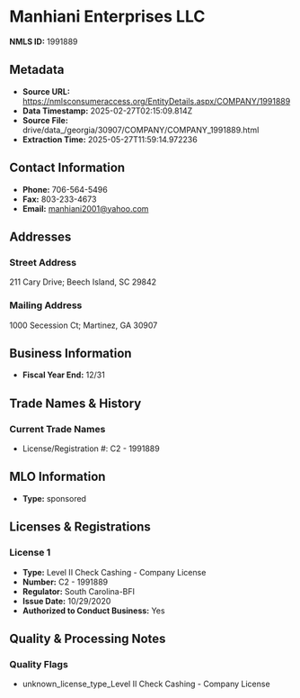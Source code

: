 # Manhiani Enterprises LLC

**NMLS ID:** 1991889

## Metadata
- **Source URL:** https://nmlsconsumeraccess.org/EntityDetails.aspx/COMPANY/1991889
- **Data Timestamp:** 2025-02-27T02:15:09.814Z
- **Source File:** drive/data_/georgia/30907/COMPANY/COMPANY_1991889.html
- **Extraction Time:** 2025-05-27T11:59:14.972236

## Contact Information
- **Phone:** 706-564-5496
- **Fax:** 803-233-4673
- **Email:** manhiani2001@yahoo.com

## Addresses
### Street Address
211 Cary Drive; Beech Island, SC 29842

### Mailing Address
1000 Secession Ct; Martinez, GA 30907

## Business Information
- **Fiscal Year End:** 12/31

## Trade Names & History
### Current Trade Names
- License/Registration #: C2 - 1991889

## MLO Information
- **Type:** sponsored

## Licenses & Registrations

### License 1
- **Type:** Level II Check Cashing - Company License
- **Number:** C2 - 1991889
- **Regulator:** South Carolina-BFI
- **Issue Date:** 10/29/2020
- **Authorized to Conduct Business:** Yes

## Quality & Processing Notes
### Quality Flags
- unknown_license_type_Level II Check Cashing - Company License
